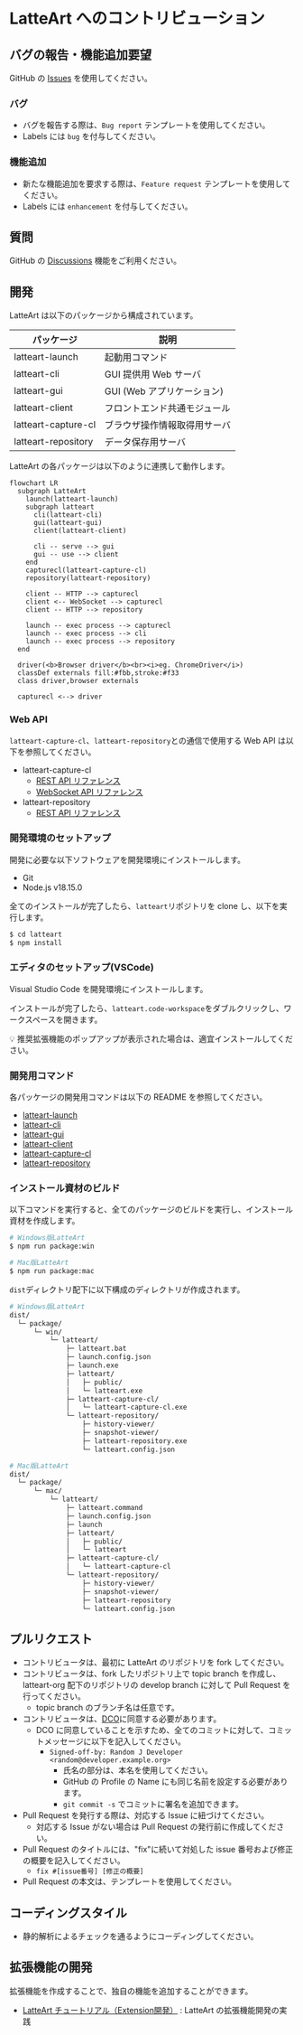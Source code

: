# LatteArt へのコントリビューション

## バグの報告・機能追加要望

GitHub の [Issues](https://github.com/latteart-org/latteart/issues) を使用してください。

### バグ

- バグを報告する際は、`Bug report` テンプレートを使用してください。
- Labels には `bug` を付与してください。

### 機能追加

- 新たな機能追加を要求する際は、`Feature request` テンプレートを使用してください。
- Labels には `enhancement` を付与してください。

## 質問

GitHub の [Discussions](https://github.com/latteart-org/latteart/discussions) 機能をご利用ください。

## 開発

LatteArt は以下のパッケージから構成されています。

| パッケージ          | 説明                         |
| ------------------- | ---------------------------- |
| latteart-launch     | 起動用コマンド               |
| latteart-cli        | GUI 提供用 Web サーバ        |
| latteart-gui        | GUI (Web アプリケーション)   |
| latteart-client     | フロントエンド共通モジュール |
| latteart-capture-cl | ブラウザ操作情報取得用サーバ |
| latteart-repository | データ保存用サーバ           |

LatteArt の各パッケージは以下のように連携して動作します。

```mermaid
flowchart LR
  subgraph LatteArt
    launch(latteart-launch)
    subgraph latteart
      cli(latteart-cli)
      gui(latteart-gui)
      client(latteart-client)

      cli -- serve --> gui
      gui -- use --> client
    end
    capturecl(latteart-capture-cl)
    repository(latteart-repository)

    client -- HTTP --> capturecl
    client <-- WebSocket --> capturecl
    client -- HTTP --> repository

    launch -- exec process --> capturecl
    launch -- exec process --> cli
    launch -- exec process --> repository
  end

  driver(<b>Browser driver</b><br><i>eg. ChromeDriver</i>)
  classDef externals fill:#fbb,stroke:#f33
  class driver,browser externals

  capturecl <--> driver
```

### Web API

`latteart-capture-cl`、`latteart-repository`との通信で使用する Web API は以下を参照してください。

- latteart-capture-cl
  - [REST API リファレンス](https://latteart-org.github.io/latteart/docs/api/latteart-capture-cl/rest/main/)
  - [WebSocket API リファレンス](../packages/latteart-capture-cl/docs/api/websocket.md)
- latteart-repository
  - [REST API リファレンス](https://latteart-org.github.io/latteart/docs/api/latteart-repository/rest/main/)

### 開発環境のセットアップ

開発に必要な以下ソフトウェアを開発環境にインストールします。

- Git
- Node.js v18.15.0

全てのインストールが完了したら、`latteart`リポジトリを clone し、以下を実行します。

```bash
$ cd latteart
$ npm install
```

### エディタのセットアップ(VSCode)

Visual Studio Code を開発環境にインストールします。

インストールが完了したら、`latteart.code-workspace`をダブルクリックし、ワークスペースを開きます。

:bulb: 推奨拡張機能のポップアップが表示された場合は、適宜インストールしてください。

### 開発用コマンド

各パッケージの開発用コマンドは以下の README を参照してください。

- [latteart-launch](../packages/latteart-launch/README_ja.md)
- [latteart-cli](../packages/latteart-cli/README_ja.md)
- [latteart-gui](../packages/latteart-gui/README_ja.md)
- [latteart-client](../packages/latteart-client/README_ja.md)
- [latteart-capture-cl](../packages/latteart-capture-cl/README_ja.md)
- [latteart-repository](../packages/latteart-repository/README_ja.md)

### インストール資材のビルド

以下コマンドを実行すると、全てのパッケージのビルドを実行し、インストール資材を作成します。

```bash
# Windows版LatteArt
$ npm run package:win

# Mac版LatteArt
$ npm run package:mac
```

`dist`ディレクトリ配下に以下構成のディレクトリが作成されます。

```bash
# Windows版LatteArt
dist/
  └─ package/
      └─ win/
          └─ latteart/
              ├─ latteart.bat
              ├─ launch.config.json
              ├─ launch.exe
              ├─ latteart/
              │   ├─ public/
              │   └─ latteart.exe
              ├─ latteart-capture-cl/
              │   └─ latteart-capture-cl.exe
              └─ latteart-repository/
                  ├─ history-viewer/
                  ├─ snapshot-viewer/
                  ├─ latteart-repository.exe
                  └─ latteart.config.json

# Mac版LatteArt
dist/
  └─ package/
      └─ mac/
          └─ latteart/
              ├─ latteart.command
              ├─ launch.config.json
              ├─ launch
              ├─ latteart/
              │   ├─ public/
              │   └─ latteart
              ├─ latteart-capture-cl/
              │   └─ latteart-capture-cl
              └─ latteart-repository/
                  ├─ history-viewer/
                  ├─ snapshot-viewer/
                  ├─ latteart-repository
                  └─ latteart.config.json
```

## プルリクエスト

- コントリビュータは、最初に LatteArt のリポジトリを fork してください。
- コントリビュータは、fork したリポジトリ上で topic branch を作成し、latteart-org 配下のリポジトリの develop branch に対して Pull Request を行ってください。
  - topic branch のブランチ名は任意です。
- コントリビュータは、[DCO](https://developercertificate.org/)に同意する必要があります。
  - DCO に同意していることを示すため、全てのコミットに対して、コミットメッセージに以下を記入してください。
    - `Signed-off-by: Random J Developer <random@developer.example.org>`
      - 氏名の部分は、本名を使用してください。
      - GitHub の Profile の Name にも同じ名前を設定する必要があります。
      - `git commit -s` でコミットに署名を追加できます。
- Pull Request を発行する際は、対応する Issue に紐づけてください。
  - 対応する Issue がない場合は Pull Request の発行前に作成してください。
- Pull Request のタイトルには、"fix"に続いて対処した issue 番号および修正の概要を記入してください。
  - `fix #[issue番号] [修正の概要]`
- Pull Request の本文は、テンプレートを使用してください。

## コーディングスタイル

- 静的解析によるチェックを通るようにコーディングしてください。

## 拡張機能の開発

拡張機能を作成することで、独自の機能を追加することができます。

- [LatteArt チュートリアル（Extension開発）](./tutorial/extension/tutorial-extension.md) : LatteArt の拡張機能開発の実践

